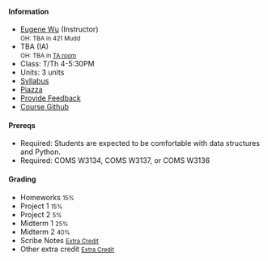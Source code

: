 #### Information 

* [Eugene Wu](http://www.eugenewu.net) (Instructor)   
  <small>OH: TBA in 421 Mudd</small>
* TBA (IA)   
  <small>OH: TBA in [TA room](http://www.cs.columbia.edu/ta/tamap.shtml)</small>
* Class: T/Th 4-5:30PM
* Units: 3 units
* [Syllabus](./syllabus)
* [Piazza](https://piazza.com/class/jgwnwiy186d6pu)
* [Provide Feedback](https://goo.gl/forms/QIfWsPnwu3YHtamk1)
* [Course Github](http://github.com/w4111)


#### Prereqs

* Required: Students are expected to be comfortable with data structures and Python.
* Required: COMS W3134, COMS W3137, or COMS W3136  


#### Grading

* Homeworks <small>15%</small>
* Project 1 <small>15%</small>
* Project 2 <small>5%</small>
* Midterm 1 <small>25%</small>
* Midterm 2 <small>40%</small>
* Scribe Notes  <small>[Extra Credit](./syllabus#ec)</small>
* Other extra credit  <small>[Extra Credit](./syllabus#ec)</small>

